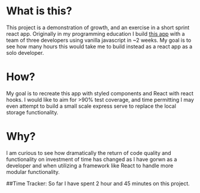 # What is this?
This project is a demonstration of growth, and an exercise in a short sprint react app. Originally in my programming education I build [this app](https://github.com/nathanielmillard/ideabox-boilerplate-trials) with a team of three developers using vanilla javascript in ~2 weeks. My goal is to see how many hours this would take me to build instead as a react app as a solo developer. 

# How?
My goal is to recreate this app with styled components and React with react hooks. I would like to aim for >90% test coverage, and time permitting I may even attempt to build a small scale express serve to replace the local storage functionality. 

# Why?
I am curious to see how dramatically the return of code quality and functionality on investment of time has changed as I have gorwn as a developer and when utilizing a framework like React to handle more modular functionality. 

##Time Tracker:
So far I have spent 2 hour and 45 minutes on this project.
